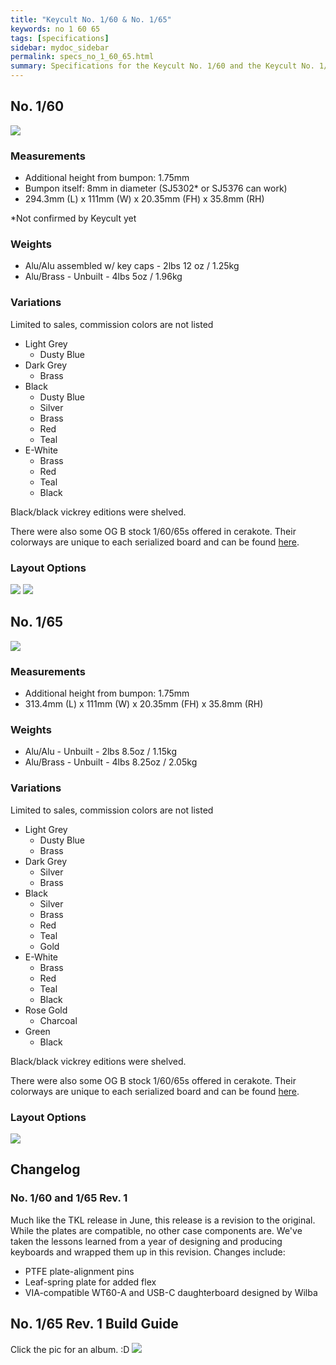 ```yaml
---
title: "Keycult No. 1/60 & No. 1/65"
keywords: no 1 60 65
tags: [specifications]
sidebar: mydoc_sidebar
permalink: specs_no_1_60_65.html
summary: Specifications for the Keycult No. 1/60 and the Keycult No. 1/65
---
```


## **No. 1/60**

![](https://cdn.shopify.com/s/files/1/0015/5084/3975/products/no.160_al_black_lgrey_front_1_of_1_1696x1152.jpg?v=1546389262)

### Measurements

- Additional height from bumpon: 1.75mm
- Bumpon itself: 8mm in diameter (SJ5302* or SJ5376 can work)
- 294.3mm (L) x 111mm (W) x 20.35mm (FH) x 35.8mm (RH)

*Not confirmed by Keycult yet

### Weights

- Alu/Alu assembled w/ key caps - 2lbs 12 oz / 1.25kg
- Alu/Brass - Unbuilt - 4lbs 5oz / 1.96kg

### Variations

Limited to sales, commission colors are not listed

- Light Grey
    - Dusty Blue
- Dark Grey
    - Brass
- Black
    - Dusty Blue
    - Silver
    - Brass
    - Red
    - Teal
- E-White
    - Brass
    - Red
    - Teal
    - Black

Black/black vickrey editions were shelved.

There were also some OG B stock 1/60/65s offered in cerakote. Their colorways are unique to each serialized board and can be found [here](https://keycult.com/blogs/typings/remaining-no-1-60-no-1-65-kits-available-wednesday-april-3-6pm-edt).

### Layout Options

![](https://cdn.shopify.com/s/files/1/0015/5084/3975/products/wt60a-layout_1696x1152.jpg?v=1608164604)
![](https://cdn.shopify.com/s/files/1/0015/5084/3975/products/WT60-H1_830x452.png?v=1608164611)

## **No. 1/65**

![](https://cdn.shopify.com/s/files/1/0015/5084/3975/collections/DSC_3140-web_1088x736.jpg?v=1551904706)

### Measurements

- Additional height from bumpon: 1.75mm
- 313.4mm (L) x 111mm (W) x 20.35mm (FH) x 35.8mm (RH)

### Weights

- Alu/Alu - Unbuilt - 2lbs 8.5oz / 1.15kg
- Alu/Brass - Unbuilt - 4lbs 8.25oz / 2.05kg

### Variations

Limited to sales, commission colors are not listed

- Light Grey
    - Dusty Blue
    - Brass
- Dark Grey
    - Silver
    - Brass
- Black
    - Silver
    - Brass
    - Red
    - Teal
    - Gold
- E-White
    - Brass
    - Red
    - Teal
    - Black
- Rose Gold
    - Charcoal
- Green
    - Black

Black/black vickrey editions were shelved.

There were also some OG B stock 1/60/65s offered in cerakote. Their colorways are unique to each serialized board and can be found [here](https://keycult.com/blogs/typings/remaining-no-1-60-no-1-65-kits-available-wednesday-april-3-6pm-edt).

### Layout Options

![](https://cdn.shopify.com/s/files/1/0015/5084/3975/products/wt65a-layout_1696x1152.jpg?v=1578518041)

## Changelog

### No. 1/60 and 1/65 Rev. 1

Much like the TKL release in June, this release is a revision to the original. While the plates are compatible, no other case components are. We've taken the lessons learned from a year of designing and producing keyboards and wrapped them up in this revision. Changes include:

- PTFE plate-alignment pins
- Leaf-spring plate for added flex
- VIA-compatible WT60-A and USB-C daughterboard designed by Wilba

## No. 1/65 Rev. 1 Build Guide
Click the pic for an album. :D
[![](https://i.imgur.com/KumXAjE.jpg)](https://imgur.com/a/km5Xeqa)
